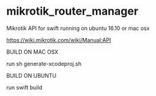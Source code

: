 # mikrotik_router_manager

Mikrotik API for swift running on ubuntu 16.10 or mac osx

https://wiki.mikrotik.com/wiki/Manual:API


BUILD ON MAC OSX

run sh generate-xcodeproj.sh

BUILD ON UBUNTU

run swift build
